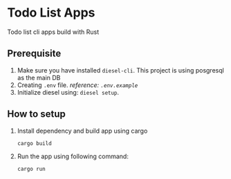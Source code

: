 # Todo List Apps

Todo list cli apps build with Rust

## Prerequisite

1. Make sure you have installed `diesel-cli`. This project is using posgresql as the main DB
1. Creating `.env` file. _reference: `.env.example`_
1. Initialize diesel using: `diesel setup`.

## How to setup

1. Install dependency and build app using cargo
    ```sh
   cargo build
    ```
1. Run the app using following command:
    ```
    cargo run
    ```
